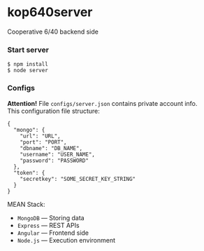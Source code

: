 # kop640server
Cooperative 6/40 backend side

### Start server
 `$ npm install`  
 `$ node server`  

### Configs
**Attention!** File `configs/server.json` contains private account info.  
This configuration file structure:
```
{
  "mongo": {
    "url": "URL",
    "port": "PORT",
    "dbname": "DB_NAME",
    "username": "USER_NAME",
    "password": "PASSWORD"
  },
  "token": {
    "secretkey": "SOME_SECRET_KEY_STRING"
  }
}
``` 

MEAN Stack:
- `MongoDB` &mdash; Storing data
- `Express` &mdash; REST APIs
- `Angular` &mdash; Frontend side
- `Node.js` &mdash; Execution environment
